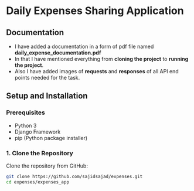 # Daily Expenses Sharing Application

## Documentation

- I have added a documentation in a form of pdf file named **daily_expense_documentation.pdf**
- In that I have mentioned everything from **cloning the project** to **running the project**.
- Also I have added images of **requests** and **responses** of all API end points needed for the task.

  

## Setup and Installation

### Prerequisites

- Python 3
- Django Framework 
- pip (Python package installer)

### 1. Clone the Repository

Clone the repository from GitHub:

```bash
git clone https://github.com/sajidsajad/expenses.git
cd expenses/expenses_app
